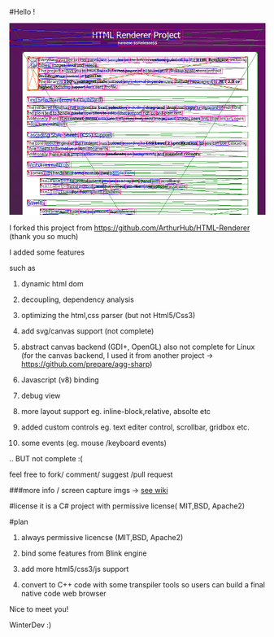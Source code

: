 #Hello !

![debug view screen](/readme_imgs/s01.png)

I forked this project from https://github.com/ArthurHub/HTML-Renderer (thank you so much)

I added some features

such as

1) dynamic html dom

2) decoupling, dependency analysis

3) optimizing the html,css parser (but not Html5/Css3)

4) add svg/canvas support (not complete)

5) abstract canvas backend (GDI+, OpenGL) also not complete for Linux (for the canvas backend, I used it from another project -> https://github.com/prepare/agg-sharp)

6) Javascript (v8) binding 

7) debug view

8) more layout support eg. inline-block,relative, absolte etc 

9) added custom controls eg. text editer control, scrollbar, gridbox etc.

10) some events (eg. mouse /keyboard events)

.. BUT not complete :( 

feel free to fork/ comment/ suggest /pull request 


###more info / screen capture imgs -> [see wiki](../../wiki)

#license
it is a C# project with permissive license( MIT,BSD, Apache2)

#plan

1) always permissive licencse (MIT,BSD, Apache2)

2) bind some features from Blink engine

3) add more html5/css3/js support

4) convert to C++ code with some transpiler tools 
   so users can build a final native code web browser


Nice to meet you!

WinterDev :)
